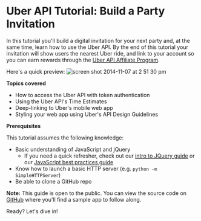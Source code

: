 # Uber API Tutorial: Build a Party Invitation

In this tutorial you'll build a digital invitation for your next party and, at the same time, learn how to use the Uber API. By the end of this tutorial your invitation will show users the nearest Uber ride, and link to your account so you can earn rewards through the [Uber API Affiliate Program](https://developer.uber.com/earn/).

Here's a quick preview:
![screen shot 2014-11-07 at 2 51 30 pm](https://cloud.githubusercontent.com/assets/791818/4959489/bbbb3d50-66b8-11e4-9682-52fabbce3d9c.png)


__Topics covered__

- How to access the Uber API with token authentication
- Using the Uber API's Time Estimates
- Deep-linking to Uber's mobile web app
- Styling your web app using Uber's API Design Guidelines


__Prerequisites__

This tutorial assumes the following knowledge:

- Basic understanding of JavaScript and jQuery
    - If you need a quick refresher, check out our [intro to JQuery guide](http://www.thinkful.com/learn/intro-to-jquery) or our [JavaScript best practices guide](http://www.thinkful.com/learn/javascript-best-practices-1/)
- Know how to launch a basic HTTP server (e.g. `python -m SimpleHTTPServer`)
- Be able to clone a GitHub repo


__Note:__ This guide is open to the public. You can view the source code on [GitHub](https://github.com/Thinkful/guide-uber-api) where you'll find a sample app to follow along.

Ready? Let's dive in!
